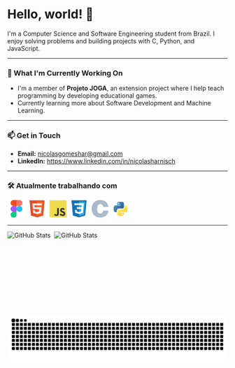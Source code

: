 
# Hello, world! 👋

I'm a Computer Science and Software Engineering student from Brazil. I enjoy solving problems and building projects with C, Python, and JavaScript.

---

### 🌱 What I'm Currently Working On

- I'm a member of **Projeto JOGA**, an extension project where I help teach programming by developing educational games.
- Currently learning more about Software Development and Machine Learning.

---

### 📫 Get in Touch

- **Email:** nicolasgomeshar@gmail.com
- **LinkedIn:** https://www.linkedin.com/in/nicolasharnisch
---
### 🛠️ Atualmente trabalhando com
<div>
  <img src="https://github.com/devicons/devicon/blob/master/icons/figma/figma-original.svg" title="FIGMA" alt="FIGMA" widt"40" height="40"/>&nbsp;
  <img src="https://github.com/devicons/devicon/blob/master/icons/html5/html5-original.svg" title="HTML5" alt="HTML5" width="40" height="40"/>&nbsp;
  <img src="https://github.com/devicons/devicon/blob/master/icons/javascript/javascript-original.svg" title="JavaScript" alt="JavaScript" width="40" height="40"/>&nbsp;
  <img src="https://github.com/devicons/devicon/blob/master/icons/css3/css3-original.svg" title="CSS" alt="CSS" widht="40" height="40"/>&nbsp;
  <img src="https://github.com/devicons/devicon/blob/master/icons/c/c-original.svg" title="C" alt="C" width="40" height="40"/>&nbsp;
  <img src="https://github.com/devicons/devicon/blob/master/icons/python/python-original.svg" title="Pythonh=" alt="Python" widht="40" height="40"/>&nbsp;
  
</div>

---

<p>
  <img 
    align="left" 
    alt="GitHub Stats" 
    height="190" 
    style="padding-right: 8px;" 
    src="https://github-readme-stats.vercel.app/api?username=NicolasHarnisch&show_icons=true&theme=tokyonight&include_all_commits=true&locale=pt-br" 
  />

<img 
      align="left" 
      alt="GitHub Stats" 
      height="190" 
      src="https://github-readme-stats.vercel.app/api/top-langs/?username=NicolasHarnisch&theme=tokyonight&layout=compact&custom_title=Tecnologias&langs_count=9" 
  />

</p>
<picture align="center">
  <source media="(prefers-color-scheme: dark)" srcset="https://raw.githubusercontent.com/NicolasHarnisch/NicolasHarnisch/output/github-contribution-grid-snake-dark.svg">
  <source media="(prefers-color-scheme: light)" srcset="https://raw.githubusercontent.com/NicolasHarnisch/NicolasHarnisch/output/github-contribution-grid-snake-dark.svg">
  <img align="center" alt="github contribution grid snake animation" src="https://raw.githubusercontent.com/NicolasHarnisch/NicolasHarnisch/output/github-contribution-grid-snake.svg">
</picture>
